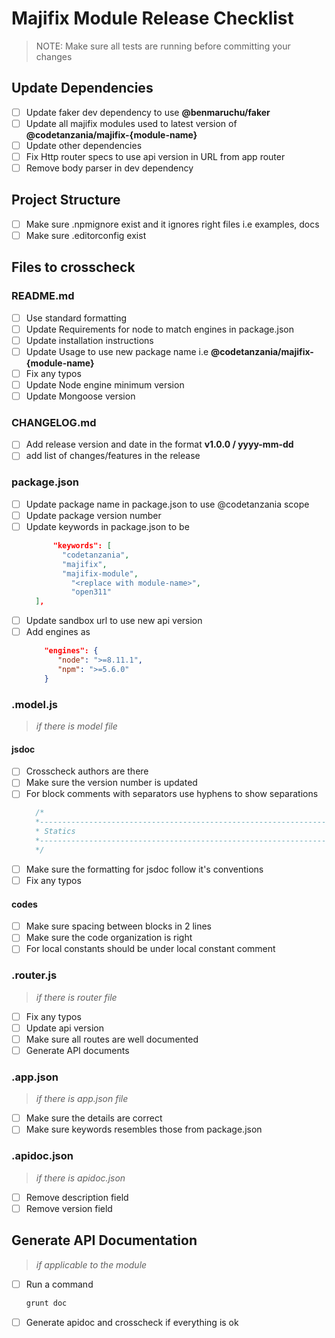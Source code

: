 # Majifix Module Release Checklist

> NOTE: Make sure all tests are running before committing your changes

## Update Dependencies

- [ ] Update faker dev dependency to use **@benmaruchu/faker**
- [ ] Update all majifix modules used to latest version of **@codetanzania/majifix-{module-name}**
- [ ] Update other dependencies
- [ ] Fix Http router specs to use api version in URL from app router
- [ ] Remove body parser in dev dependency

## Project Structure

- [ ] Make sure .npmignore exist and it ignores right files i.e examples, docs
- [ ] Make sure .editorconfig exist

## Files to crosscheck

### README.md

- [ ] Use standard formatting
- [ ] Update Requirements for node to match engines in package.json
- [ ] Update installation instructions
- [ ] Update Usage to use new package name i.e **@codetanzania/majifix-{module-name}**
- [ ] Fix any typos
- [ ] Update Node engine minimum version
- [ ] Update Mongoose version

### CHANGELOG.md

- [ ] Add release version and date in the format **v1.0.0 / yyyy-mm-dd**
- [ ] add list of changes/features in the release

### package.json

- [ ] Update package name in package.json to use @codetanzania scope
- [ ] Update package version number
- [ ] Update keywords in package.json to be
	```json
		  "keywords": [
    		"codetanzania",
    		"majifix",
    		"majifix-module",
			  "<replace with module-name>",
			  "open311"
  	  ],
	```
- [ ] Update sandbox url to use new api version
- [ ] Add engines as
	```json
        "engines": {
    	   "node": ">=8.11.1",
    	   "npm": ">=5.6.0"
  		}
    ```

### .model.js

> *if there is model file*

#### jsdoc

- [ ] Crosscheck authors are there
- [ ] Make sure the version number is updated
- [ ] For block comments with separators use hyphens to show separations
  ```js
    /*
    *---------------------------------------------------------------------
    * Statics
    *---------------------------------------------------------------------
    */
  ```
- [ ] Make sure the formatting for jsdoc follow it's conventions
- [ ] Fix any typos

#### codes

- [ ] Make sure spacing between blocks in 2 lines
- [ ] Make sure the code organization is right
- [ ] For local constants should be under local constant comment

### .router.js

> *if there is router file*

- [ ] Fix any typos
- [ ] Update api version
- [ ] Make sure all routes are well documented
- [ ] Generate API documents

### .app.json

> *if there is app.json file*

- [ ] Make sure the details are correct
- [ ] Make sure keywords resembles those from package.json

### .apidoc.json

> *if there is apidoc.json*

- [ ] Remove description field
- [ ] Remove version field

## Generate API Documentation

> *if applicable to the module*

- [ ] Run a command
  ```sh
  grunt doc
  ```
- [ ] Generate apidoc and crosscheck if everything is ok